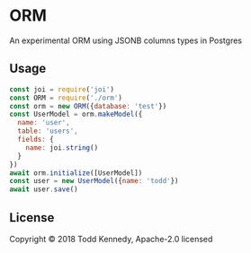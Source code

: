 # ORM
An experimental ORM using JSONB columns types in Postgres

## Usage

```js
const joi = require('joi')
const ORM = require('./orm')
const orm = new ORM({database: 'test'})
const UserModel = orm.makeModel({
  name: 'user',
  table: 'users',
  fields: {
    name: joi.string()
  }
})
await orm.initialize([UserModel])
const user = new UserModel({name: 'todd'})
await user.save()
```

## License
Copyright © 2018 Todd Kennedy, Apache-2.0 licensed
